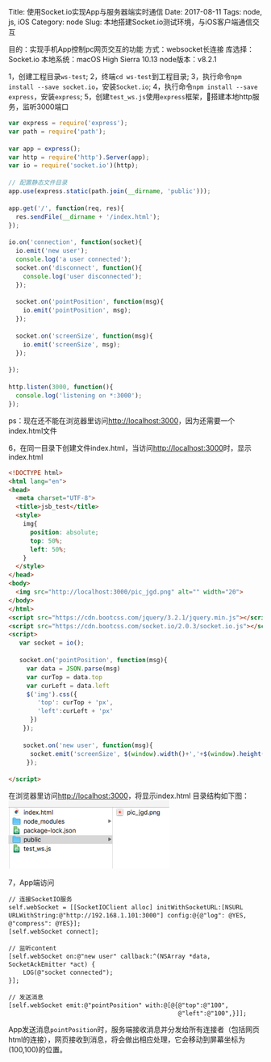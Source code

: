 Title: 使用Socket.io实现App与服务器端实时通信
Date: 2017-08-11
Tags: node, js, iOS
Category: node
Slug: 本地搭建Socket.io测试环境，与iOS客户端通信交互

目的：实现手机App控制pc网页交互的功能
方式：websocket长连接
库选择：Socket.io
本地系统：macOS High Sierra 10.13
node版本：v8.2.1

1，创建工程目录`ws-test`;
2，终端`cd ws-test`到工程目录;
3，执行命令`npm install --save socket.io`，安装`Socket.io`;
4，执行命令`npm install --save express`，安装`express`;
5，创建`test_ws.js`使用`express`框架，搭建本地http服务，监听3000端口
```js
var express = require('express');
var path = require('path');

var app = express();
var http = require('http').Server(app);
var io = require('socket.io')(http);

// 配置静态文件目录
app.use(express.static(path.join(__dirname, 'public')));

app.get('/', function(req, res){
  res.sendFile(__dirname + '/index.html');
});

io.on('connection', function(socket){
  io.emit('new user');
  console.log('a user connected');
  socket.on('disconnect', function(){
    console.log('user disconnected');
  });

  socket.on('pointPosition', function(msg){
    io.emit('pointPosition', msg);
  });

  socket.on('screenSize', function(msg){
    io.emit('screenSize', msg);
  });

});

http.listen(3000, function(){
  console.log('listening on *:3000');
});

```
ps：现在还不能在浏览器里访问<http://localhost:3000>，因为还需要一个index.html文件

6，在同一目录下创建文件index.html，当访问<http://localhost:3000>时，显示index.html
```html
<!DOCTYPE html>
<html lang="en">
<head>
  <meta charset="UTF-8">
  <title>jsb_test</title>
  <style>
    img{
      position: absolute;
      top: 50%;
      left: 50%;
    }
  </style>
</head>
<body>
  <img src="http://localhost:3000/pic_jgd.png" alt="" width="20">
</body>
</html>
<script src="https://cdn.bootcss.com/jquery/3.2.1/jquery.min.js"></script>
<script src="https://cdn.bootcss.com/socket.io/2.0.3/socket.io.js"></script>
<script>
   var socket = io();

   socket.on('pointPosition', function(msg){
     var data = JSON.parse(msg)
     var curTop = data.top
     var curLeft = data.left
     $('img').css({
        'top': curTop + 'px',
        'left':curLeft + 'px'
      })
    });

    socket.on('new user', function(msg){
      socket.emit('screenSize', $(window).width()+','+$(window).height());
     });

</script>
```

在浏览器里访问<http://localhost:3000>，将显示index.html
目录结构如下图：
![img](../images/socketIO_files.png)

7，App端访问
```objc
// 连接SocketIO服务
self.webSocket = [[SocketIOClient alloc] initWithSocketURL:[NSURL URLWithString:@"http://192.168.1.101:3000"] config:@{@"log": @YES, @"compress": @YES}];
[self.webSocket connect];

// 监听content
[self.webSocket on:@"new user" callback:^(NSArray *data, SocketAckEmitter *act) {
    LOG(@"socket connected");
}];

// 发送消息
[self.webSocket emit:@"pointPosition" with:@[@{@"top":@"100",
                                               @"left":@"100",}]];
```
App发送消息`pointPosition`时，服务端接收消息并分发给所有连接者（包括网页html的连接），网页接收到消息，将会做出相应处理，它会移动到屏幕坐标为(100,100)的位置。
